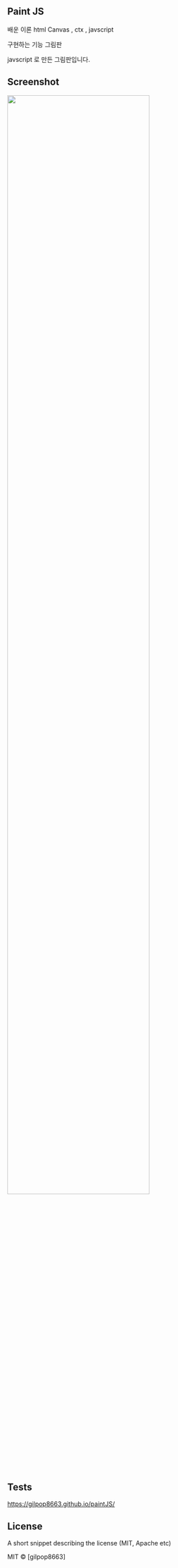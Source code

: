 ## Paint JS

배운 이론
html Canvas , ctx , javscript

구현하는 기능
그림판

javscript 로 만든 그림판입니다. 

## Screenshot

<img width="80%" src="https://user-images.githubusercontent.com/80146176/137259749-9bc11049-b71f-4b22-bad7-27f407114162.png"/>

## Tests

https://gilpop8663.github.io/paintJS/

## License

A short snippet describing the license (MIT, Apache etc)

MIT © [gilpop8663]
